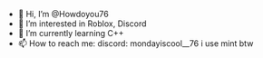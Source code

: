 - 👋 Hi, I’m @Howdoyou76
- 👀 I’m interested in Roblox, Discord
- 🌱 I’m currently learning C++
- 📫 How to reach me: discord: mondayiscool__76
i use mint btw
